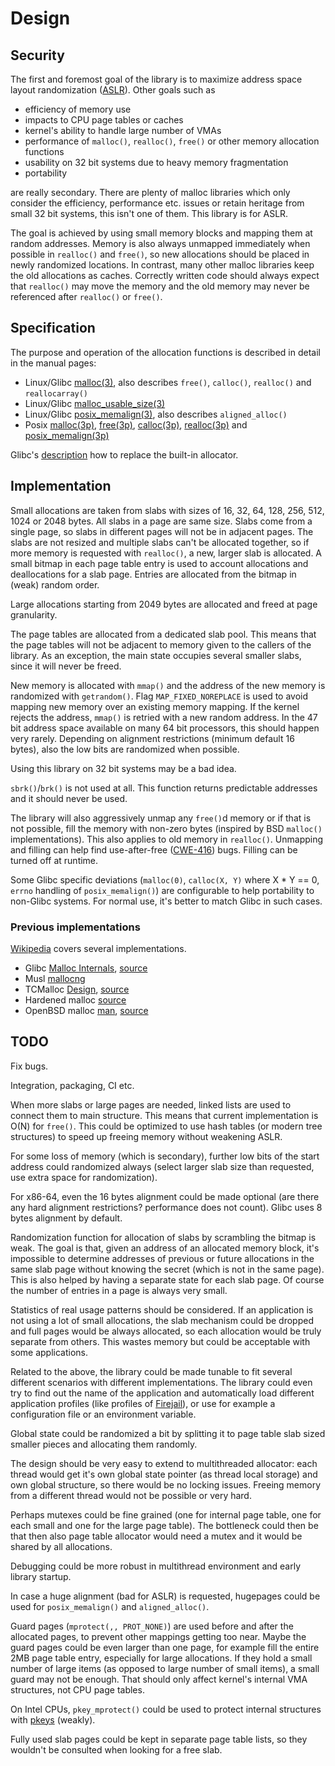 # Design

## Security

The first and foremost goal of the library is to maximize address space layout randomization
([ASLR](https://en.wikipedia.org/wiki/Address_space_layout_randomization)).
Other goals such as
- efficiency of memory use
- impacts to CPU page tables or caches
- kernel's ability to handle large number of VMAs
- performance of `malloc()`, `realloc()`, `free()` or other memory allocation functions
- usability on 32 bit systems due to heavy memory fragmentation
- portability

are really secondary. There are plenty of malloc libraries which only consider the efficiency, performance etc. issues
or retain heritage from small 32 bit systems, this isn't one of them. This library is for ASLR.

The goal is achieved by using small memory blocks and mapping them at random addresses.
Memory is also always unmapped immediately when possible in `realloc()` and `free()`,
so new allocations should be placed in newly randomized locations.
In contrast, many other malloc libraries keep the old allocations as caches.
Correctly written code should always expect that `realloc()` may move the memory and
the old memory may never be referenced after `realloc()` or `free()`.

## Specification

The purpose and operation of the allocation functions is described in detail in the manual pages:
- Linux/Glibc [malloc(3)](https://www.man7.org/linux/man-pages/man3/malloc.3.html), also describes `free()`, `calloc()`, `realloc()` and `reallocarray()`
- Linux/Glibc [malloc_usable_size(3)](https://www.man7.org/linux/man-pages/man3/malloc_usable_size.3.html)
- Linux/Glibc [posix_memalign(3)](https://www.man7.org/linux/man-pages/man3/posix_memalign.3.html), also describes `aligned_alloc()`
- Posix [malloc(3p)](https://www.man7.org/linux/man-pages/man3/malloc.3p.html), [free(3p)](https://www.man7.org/linux/man-pages/man3/free.3p.html),
[calloc(3p)](https://www.man7.org/linux/man-pages/man3/calloc.3p.html), [realloc(3p)](https://www.man7.org/linux/man-pages/man3/realloc.3p.html) and  [posix_memalign(3p)](https://www.man7.org/linux/man-pages/man3/posix_memalign.3p.html)

Glibc's [description](https://www.gnu.org/software/libc/manual/html_node/Replacing-malloc.html) how to replace the built-in allocator.

## Implementation
Small allocations are taken from slabs with sizes of 16, 32, 64, 128, 256, 512, 1024 or 2048 bytes.
All slabs in a page are same size. Slabs come from a single page, so slabs in different pages will not be in adjacent pages.
The slabs are not resized and multiple slabs can't be allocated together,
so if more memory is requested with `realloc()`, a new, larger slab is allocated.
A small bitmap in each page table entry is used to account allocations and deallocations for a slab page.
Entries are allocated from the bitmap in (weak) random order.

Large allocations starting from 2049 bytes are allocated and freed at page granularity.

The page tables are allocated from a dedicated slab pool.
This means that the page tables will not be adjacent to memory given to the callers of the library.
As an exception, the main state occupies several smaller slabs, since it will never be freed.

New memory is allocated with `mmap()` and the address of the new memory is randomized with `getrandom()`.
Flag `MAP_FIXED_NOREPLACE` is used to avoid mapping new memory over an existing memory mapping.
If the kernel rejects the address, `mmap()` is retried with a new random address.
In the 47 bit address space available on many 64 bit processors, this should happen very rarely.
Depending on alignment restrictions (minimum default 16 bytes), also the low bits are randomized when possible.

Using this library on 32 bit systems may be a bad idea.

`sbrk()`/`brk()` is not used at all. This function returns predictable addresses and it should never be used.

The library will also aggressively unmap any `free()`d memory or if that is not possible,
fill the memory with non-zero bytes (inspired by BSD `malloc()` implementations).
This also applies to old memory in `realloc()`.
Unmapping and filling can help find use-after-free ([CWE-416](https://cwe.mitre.org/data/definitions/416.html)) bugs.
Filling can be turned off at runtime.

Some Glibc specific deviations (`malloc(0)`, `calloc(X, Y)` where X * Y == 0, `errno` handling of `posix_memalign()`) are configurable
to help portability to non-Glibc systems. For normal use, it's better to match Glibc in such cases.

### Previous implementations

[Wikipedia](https://en.wikipedia.org/wiki/C_dynamic_memory_allocation) covers several implementations.

- Glibc [Malloc Internals](https://sourceware.org/glibc/wiki/MallocInternals), [source](https://sourceware.org/git/?p=glibc.git;a=blob;f=malloc/malloc.c;h=2ba1fee144f5742daa0fdc72088f73d4c3049ffe;hb=HEAD)
- Musl [mallocng](https://git.musl-libc.org/cgit/musl/tree/src/malloc/mallocng/malloc.c)
- TCMalloc [Design](https://google.github.io/tcmalloc/design.html), [source](https://github.com/google/tcmalloc)
- Hardened malloc [source](https://github.com/GrapheneOS/hardened_malloc)
- OpenBSD malloc [man](https://man.openbsd.org/malloc), [source](https://cvsweb.openbsd.org/src/lib/libc/stdlib/malloc.c)

## TODO

Fix bugs.

Integration, packaging, CI etc.

When more slabs or large pages are needed, linked lists are used to connect them to main structure.
This means that current implementation is O(N) for `free()`.
This could be optimized to use hash tables (or modern tree structures) to speed up freeing memory without weakening ASLR.

For some loss of memory (which is secondary), further low bits of the start address could randomized always
(select larger slab size than requested, use extra space for randomization).

For x86-64, even the 16 bytes alignment could be made optional (are there any hard alignment restrictions? performance does not count).
Glibc uses 8 bytes alignment by default.

Randomization function for allocation of slabs by scrambling the bitmap is weak.
The goal is
that, given an address of an allocated memory block, it's impossible
to determine addresses of previous or future allocations in the same
slab page without knowing the secret (which is not in the same
page). This is also helped by having a separate state for each slab
page. Of course the number of entries in a page is always very
small.
  
Statistics of real usage patterns should be considered. If an application is not using a lot of small allocations,
the slab mechanism could be dropped and full pages would be always allocated, so each allocation would be truly separate from others.
This wastes memory but could be acceptable with some applications.

Related to the above, the library could be made tunable to fit several different scenarios with different implementations.
The library could even try to find out the name of the application and automatically load different application profiles
(like profiles of [Firejail](https://github.com/netblue30/firejail)), or use for example a configuration file or an environment variable.

Global state could be randomized a bit by splitting it to page table slab sized smaller pieces and allocating them randomly.

The design should be very easy to extend to multithreaded allocator: each thread would get it's own global state pointer (as thread local storage)
and own global structure, so there would be no locking issues.
Freeing memory from a different thread would not be possible or very hard.

Perhaps mutexes could be fine grained (one for internal page table, one for each small and one for the large page table).
The bottleneck could then be that then also page table allocator would need a mutex and it would be shared by all allocations.

Debugging could be more robust in multithread environment and early library startup.

In case a huge alignment (bad for ASLR) is requested, hugepages could be used for `posix_memalign()` and `aligned_alloc()`.

Guard pages (`mprotect(,, PROT_NONE)`) are used before and after the allocated pages, to prevent other mappings getting too near.
Maybe the guard pages could be even larger than one page, for example fill the entire 2MB page table entry, especially for large allocations.
If they hold a small number of large items (as opposed to large number of small items), a small guard may not be enough.
That should only affect kernel's internal VMA structures, not CPU page tables.

On Intel CPUs, `pkey_mprotect()` could be used to protect internal structures with [pkeys](https://man7.org/linux/man-pages/man7/pkeys.7.html) (weakly).

Fully used slab pages could be kept in separate page table lists, so they wouldn't be consulted when looking for a free slab.
